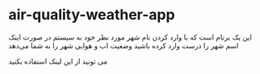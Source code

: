 # air-quality-weather-app

این یک برنام است که با وارد کردن نام شهر مورد نظر خود به سیستم در صورت اینک اسم شهر را درست وارد کرده باشید وضعیت اب و هوایی شهر را به شما می‌دهد

می تونید از این لینک استفاده بکنید <a href="#"></a>